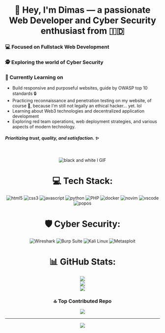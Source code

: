 <div align="center">
  
# 👋 Hey, I'm Dimas — a passionate Web Developer and Cyber Security enthusiast from 🇮🇩
</div>

 ### 💻 Focused on **Fullstack Web Development**  
 ### 🕵️ Exploring the world of **Cyber Security**
 ### 🧠 Currently Learning on

- Build responsive and purposeful websites, guide by OWASP top 10 standards 🔒
- Practicing reconnaissance and penetration testing on my website, of course 🗿, because I'm still not legally an ethical hacker... yet. lol
- Learning about Web3 technologies and decentralized application development
- Exploring red team operations, web deployment strategies, and various aspects of modern technology.


##### Prioritizing trust, quality, and satisfaction. ✨
<br>
<div align="center" style="max-width: 100%; display: block;">
  

![black and white l GIF](https://github.com/user-attachments/assets/aae521fb-9758-48ba-822b-8ded267e2d67)




<div align="center" width: 100%; max-width: 400px; margin: 10px;>
  
# 💻 Tech Stack:
![html5](https://img.shields.io/badge/HTML5-E34F26?style=for-the-badge&logo=html5&logoColor=white) ![css3](https://img.shields.io/badge/CSS3-1572B6?style=for-the-badge&logo=css3&logoColor=white) ![javascript](https://img.shields.io/badge/JavaScript-323330?style=for-the-badge&logo=javascript&logoColor=F7DF1E) ![python](https://img.shields.io/badge/Python-FFD43B?style=for-the-badge&logo=python&logoColor=blue) ![PHP](https://img.shields.io/badge/PHP-777BB4?style=for-the-badge&logo=php&logoColor=white) ![docker](https://img.shields.io/badge/Docker-2CA5E0?style=for-the-badge&logo=docker&logoColor=white) ![novim](https://img.shields.io/badge/NeoVim-%2357A143.svg?&style=for-the-badge&logo=neovim&logoColor=white) ![vscode](https://img.shields.io/badge/VSCode-0078D4?style=for-the-badge&logo=visual%20studio%20code&logoColor=white) ![popos](https://img.shields.io/badge/Pop!_OS-48B9C7?style=for-the-badge&logo=Pop!_OS&logoColor=white)





# 🛡️ Cyber Security:
![Wireshark](https://img.shields.io/badge/Wireshark-00678F?style=for-the-badge&logo=wireshark&logoColor=white)
![Burp Suite](https://img.shields.io/badge/Burp_Suite-F47B20?style=for-the-badge&logo=burpsuite&logoColor=white)
![Kali Linux](https://img.shields.io/badge/Kali_Linux-268BEE?style=for-the-badge&logo=kalilinux&logoColor=white)
![Metasploit](https://img.shields.io/badge/metasploit-2596CD?style=for-the-badge&logo=metasploit&logoColor=white)




  
# 📊 GitHub Stats:
![](https://github-readme-stats.vercel.app/api?username=Dimm-CodeVerse&theme=catppuccin_mocha&hide_border=false&include_all_commits=false&count_private=false)<br/>
![](https://nirzak-streak-stats.vercel.app/?user=Dimm-CodeVerse&theme=catppuccin_mocha&hide_border=false)<br/>
![](https://github-readme-stats.vercel.app/api/top-langs/?username=Dimm-CodeVerse&theme=catppuccin_mocha&hide_border=false&include_all_commits=false&count_private=false&layout=compact)



### 🔝 Top Contributed Repo
![](https://github-contributor-stats.vercel.app/api?username=Dimm-CodeVerse&limit=5&theme=catppuccin_mocha&combine_all_yearly_contributions=true)

---
[![](https://visitcount.itsvg.in/api?id=Dimm-CodeVerse&icon=4&color=0)](https://visitcount.itsvg.in)

</div>


<!-- Proudly created with GPRM ( https://gprm.itsvg.in ) -->
